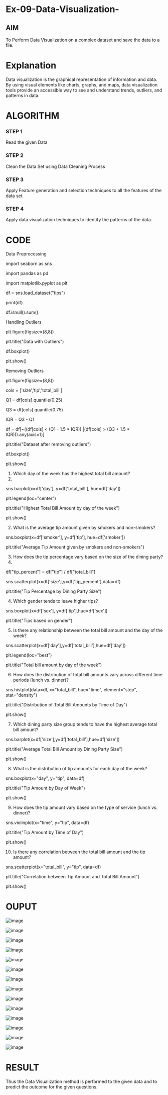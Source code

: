# Ex-09-Data-Visualization-

## AIM

To Perform Data Visualization on a complex dataset and save the data to a file. 

# Explanation

Data visualization is the graphical representation of information and data. By using visual elements like charts, graphs, and maps, data visualization tools provide an accessible way to see and understand trends, outliers, and patterns in data.

# ALGORITHM

### STEP 1

Read the given Data

### STEP 2

Clean the Data Set using Data Cleaning Process

### STEP 3

Apply Feature generation and selection techniques to all the features of the data set

### STEP 4

Apply data visualization techniques to identify the patterns of the data.


# CODE

Data Preprocessing

import seaborn as sns

import pandas as pd

import matplotlib.pyplot as plt

df = sns.load_dataset("tips")

print(df)

df.isnull().sum()

Handling Outliers

plt.figure(figsize=(8,8))

plt.title("Data with Outliers")

df.boxplot()

plt.show()

Removing Outliers

plt.figure(figsize=(8,8))

cols = ['size','tip','total_bill']

Q1 = df[cols].quantile(0.25)

Q3 = df[cols].quantile(0.75)

IQR = Q3 - Q1

df = df[~((df[cols] < (Q1 - 1.5 * IQR)) |(df[cols] > (Q3 + 1.5 * IQR))).any(axis=1)]

plt.title("Dataset after removing outliers")

df.boxplot()

plt.show()

1) Which day of the week has the highest total bill amount?
2) 
sns.barplot(x=df['day'], y=df['total_bill'], hue=df['day'])

plt.legend(loc="center")

plt.title("Highest Total Bill Amount by day of the week")

plt.show()

2) What is the average tip amount given by smokers and non-smokers?

sns.boxplot(x=df['smoker'], y=df['tip'], hue=df['smoker'])

plt.title("Average Tip Amount given by smokers and non-smokers")

3) How does the tip percentage vary based on the size of the dining party?
4) 
df["tip_percent"] = df["tip"] / df["total_bill"]

sns.scatterplot(x=df['size'],y=df['tip_percent'],data=df)

plt.title("Tip Percentage by Dining Party Size")

4) Which gender tends to leave higher tips?

sns.boxplot(x=df['sex'], y=df['tip'],hue=df['sex'])

plt.title("Tips based on gender")

5) Is there any relationship between the total bill amount and the day of the week?

sns.scatterplot(x=df['day'],y=df['total_bill'],hue=df['day'])

plt.legend(loc="best")

plt.title("Total bill amount by day of the week")

6) How does the distribution of total bill amounts vary across different time periods (lunch vs. dinner)?

sns.histplot(data=df, x="total_bill", hue="time", element="step", stat="density")

plt.title("Distribution of Total Bill Amounts by Time of Day")

plt.show()

7) Which dining party size group tends to have the highest average total bill amount?

sns.barplot(x=df['size'],y=df['total_bill'],hue=df['size'])

plt.title("Average Total Bill Amount by Dining Party Size")

plt.show()

8) What is the distribution of tip amounts for each day of the week?

sns.boxplot(x="day", y="tip", data=df)

plt.title("Tip Amount by Day of Week")

plt.show()

9) How does the tip amount vary based on the type of service (lunch vs. dinner)?

sns.violinplot(x="time", y="tip", data=df)

plt.title("Tip Amount by Time of Day")

plt.show()

10) Is there any correlation between the total bill amount and the tip amount?

sns.scatterplot(x="total_bill", y="tip", data=df)

plt.title("Correlation between Tip Amount and Total Bill Amount")

plt.show()

# OUPUT

![image](https://github.com/nivetharajaa/Ex-08-Data-Visualization_1/assets/120543388/bfed2ce8-2b00-4e7b-81ce-9f2f0d41c94e)



![image](https://github.com/nivetharajaa/Ex-08-Data-Visualization_1/assets/120543388/d14bf713-fa9f-496c-99a0-277a2331caac)


![image](https://github.com/nivetharajaa/Ex-08-Data-Visualization_1/assets/120543388/413155f4-cfc9-4fd9-b498-def66fbff164)



![image](https://github.com/nivetharajaa/Ex-08-Data-Visualization_1/assets/120543388/8304f5c3-67b2-4aa2-8a48-d5833c78b2a9)



![image](https://github.com/nivetharajaa/Ex-08-Data-Visualization_1/assets/120543388/ffa5746c-aeb3-4c14-a6d6-72826b459cbf)



![image](https://github.com/nivetharajaa/Ex-08-Data-Visualization_1/assets/120543388/6bbe41d0-4a54-4d96-81f6-457eb4241f79)



![image](https://github.com/nivetharajaa/Ex-08-Data-Visualization_1/assets/120543388/7f7a1d43-a0cf-4896-911d-d188c140d8ab)



![image](https://github.com/nivetharajaa/Ex-08-Data-Visualization_1/assets/120543388/47031041-fdea-4453-bed6-fff88cc0c5f0)


![image](https://github.com/nivetharajaa/Ex-08-Data-Visualization_1/assets/120543388/95752801-7a43-4b8d-9e36-1bf227e891d4)



![image](https://github.com/nivetharajaa/Ex-08-Data-Visualization_1/assets/120543388/1a687141-65df-417c-9bd5-76d7cc644c6e)



![image](https://github.com/nivetharajaa/Ex-08-Data-Visualization_1/assets/120543388/d979ced7-464b-4c04-9681-a909132cfa7f)



![image](https://github.com/nivetharajaa/Ex-08-Data-Visualization_1/assets/120543388/f6ec94ab-01c1-49ae-89a3-e1d1edde445d)



![image](https://github.com/nivetharajaa/Ex-08-Data-Visualization_1/assets/120543388/00cdebe9-7b81-4be3-90d8-0ce73170fb47)



![image](https://github.com/nivetharajaa/Ex-08-Data-Visualization_1/assets/120543388/733b0b05-32fe-4e03-abc9-b84424c80f61)


# RESULT

Thus the Data Visualization method is performed to the given data and to predict the outcome for the given questions.


















